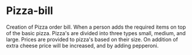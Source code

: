 # Pizza-bill
Creation of Pizza order bill.
When a person adds the required items on top of the basic pizza. Pizza's are divided into three types small, medium, and large. Prices are provided to pizza's based on their size. On addition of extra cheese price will be increased, and by adding pepperoni.
